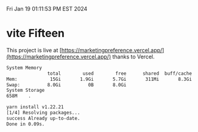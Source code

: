 Fri Jan 19 01:11:53 PM EST 2024

# vite Fifteen


This project is live at [https://marketingpreference.vercel.app/](https://marketingpreference.vercel.app/) thanks to Vercel.

```bash
System Memory
               total        used        free      shared  buff/cache   available
Mem:            15Gi       1.9Gi       5.7Gi       311Mi       8.3Gi        13Gi
Swap:          8.0Gi          0B       8.0Gi
System Storage
658M	.
```
```bash
yarn install v1.22.21
[1/4] Resolving packages...
success Already up-to-date.
Done in 0.09s.
```

